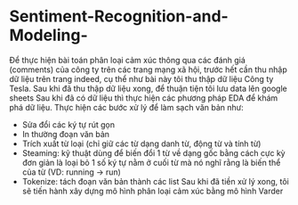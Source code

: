 # Sentiment-Recognition-and-Modeling-
Để thực hiện bài toán phân loại cảm xúc thông qua các đánh giá (comments) của công ty trên các trang mạng xã hội, trước hết cần thu nhập dữ liệu trên trang indeed, cụ thể như bài này tôi thu thập dữ liệu Công ty Tesla.
Sau khi đã thu thập dữ liệu xong, để thuận tiện tôi lưu data lên google sheets
Sau khi đã có dữ liệu thì thực hiện các phương pháp EDA để khám phá dữ liệu. Thực hiện các bước xử lý để làm sạch văn bản như:
- Sửa đổi các ký tự rút gọn
- In thường đoạn văn bản
- Trích xuất từ loại (chỉ giữ các từ dạng danh từ, động từ và tính từ)
- Steaming: kỹ thuật dùng để biến đổi 1 từ về dạng gốc bằng cách cực kỳ đơn giản là loại bỏ 1 số ký tự nằm ở cuối từ mà nó nghĩ rằng là biến thể của từ (VD: running -> run)
- Tokenize: tách đoạn văn bản thành các list
Sau khi đã tiền xử lý xong, tôi sẽ tiến hành xây dựng mô hình phân loại cảm xúc bằng mô hình Varder
